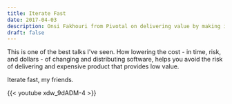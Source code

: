 ```yaml
---
title: Iterate Fast
date: 2017-04-03
description: Onsi Fakhouri from Pivotal on delivering value by making it easy to ship software.
draft: false
---
```


This is one of the best talks I've seen. How lowering the cost - in time, risk, and dollars - of changing and
distributing software, helps you avoid the risk of delivering and expensive product that provides low value.

Iterate fast, my friends.

{{< youtube xdw_9dADM-4 >}}
